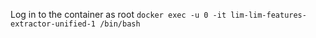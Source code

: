 Log in to the container as root ```docker exec -u 0 -it lim-lim-features-extractor-unified-1 /bin/bash```
